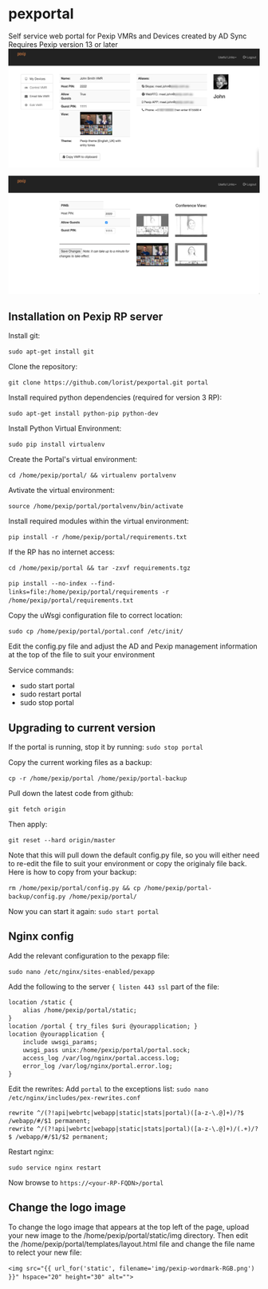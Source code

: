 # pexportal
Self service web portal for Pexip VMRs and Devices created by AD Sync
Requires Pexip version 13 or later
![alt tag](https://raw.githubusercontent.com/lorist/pexportal/master/portal-user.png)

![alt tag](https://raw.githubusercontent.com/lorist/pexportal/master/portal-edit.png)


## Installation on Pexip RP server

Install git:

`sudo apt-get install git`

Clone the repository:

`git clone https://github.com/lorist/pexportal.git portal`

Install required python dependencies (required for version 3 RP):

`sudo apt-get install python-pip python-dev`

Install Python Virtual Environment:

`sudo pip install virtualenv`

Create the Portal's virtual environment:

`cd /home/pexip/portal/ && virtualenv portalvenv`

Avtivate the virtual environment:

`source /home/pexip/portal/portalvenv/bin/activate`

Install required modules within the virtual environment:

`pip install -r /home/pexip/portal/requirements.txt`

If the RP has no internet access:

`cd /home/pexip/portal && tar -zxvf requirements.tgz`

`pip install --no-index --find-links=file:/home/pexip/portal/requirements -r /home/pexip/portal/requirements.txt`

Copy the uWsgi configuration file to correct location:

`sudo cp /home/pexip/portal/portal.conf /etc/init/`

Edit the config.py file and adjust the AD and Pexip management information at the top of the file to suit your environment


Service commands:
* sudo start portal
* sudo restart portal
* sudo stop portal

## Upgrading to current version
If the portal is running, stop it by running: `sudo stop portal`

Copy the current working files as a backup:

`cp -r /home/pexip/portal /home/pexip/portal-backup`

Pull down the latest code from github:

`git fetch origin`

Then apply:

`git reset --hard origin/master`

Note that this will pull down the default config.py file, so you will either need to re-edit the file to suit your environment or copy the originaly file back. Here is how to copy from your backup:

`rm /home/pexip/portal/config.py && cp /home/pexip/portal-backup/config.py /home/pexip/portal/`

Now you can start it again: `sudo start portal`


## Nginx config

Add the relevant configuration to the pexapp file:

`sudo nano /etc/nginx/sites-enabled/pexapp`

Add the following to the server `{ listen 443 ssl` part of the file:

    location /static {
        alias /home/pexip/portal/static;
    }
    location /portal { try_files $uri @yourapplication; }
    location @yourapplication {
        include uwsgi_params;
        uwsgi_pass unix:/home/pexip/portal/portal.sock;
        access_log /var/log/nginx/portal.access.log;
        error_log /var/log/nginx/portal.error.log;
    }

Edit the rewrites:
Add `portal` to the exceptions list:
`sudo nano /etc/nginx/includes/pex-rewrites.conf`

```
rewrite ^/(?!api|webrtc|webapp|static|stats|portal)([a-z-\.@]+)/?$ /webapp/#/$1 permanent;
rewrite ^/(?!api|webrtc|webapp|static|stats|portal)([a-z-\.@]+)/(.+)/?$ /webapp/#/$1/$2 permanent;
```

Restart nginx:

`sudo service nginx restart`

Now browse to `https://<your-RP-FQDN>/portal`

## Change the logo image


To change the logo image that appears at the top left of the page, upload your new image to the /home/pexip/portal/static/img directory. Then edit the /home/pexip/portal/templates/layout.html file and change the file name to relect your new file:

`<img src="{{ url_for('static', filename='img/pexip-wordmark-RGB.png') }}" hspace="20" height="30" alt="">`
